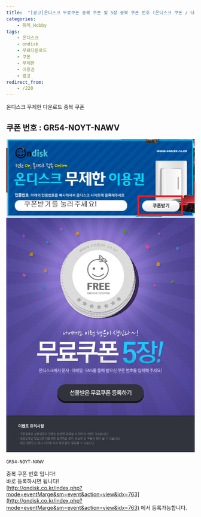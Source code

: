 ```yaml
---
title:  "[광고]온디스크 무료쿠폰 중복 쿠폰 및 5장 중복 쿠폰 번호 (온디스크 쿠폰 / 다운 쿠폰)"
categories:
    - 취미_Hobby
tags:
    - 온디스크
    - ondisk
    - 무료다운로드
    - 쿠폰
    - 무제한
    - 이용권
    - 광고
redirect_from:
    - /220
---
```

온디스크 무제한 다운로드 중복 쿠폰

## 쿠폰 번호 : GR54-NOYT-NAWV
![](/assets/2018-03-18-Ondisk/3.png)  
![](/assets/2018-03-18-Ondisk/1.jpg)  

    GR54-NOYT-NAWV

중복 쿠폰 번호 입니다!  
바로 등록하시면 됩니다!  
[http://ondisk.co.kr/index.php?mode=eventMarge&sm=event&action=view&idx=763](http://ondisk.co.kr/index.php?mode=eventMarge&sm=event&action=view&idx=763) 에서 등록가능합니다.